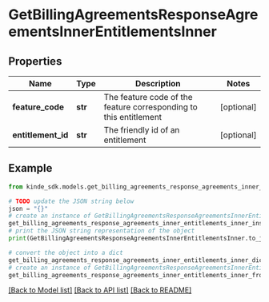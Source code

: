 # GetBillingAgreementsResponseAgreementsInnerEntitlementsInner


## Properties

Name | Type | Description | Notes
------------ | ------------- | ------------- | -------------
**feature_code** | **str** | The feature code of the feature corresponding to this entitlement | [optional] 
**entitlement_id** | **str** | The friendly id of an entitlement | [optional] 

## Example

```python
from kinde_sdk.models.get_billing_agreements_response_agreements_inner_entitlements_inner import GetBillingAgreementsResponseAgreementsInnerEntitlementsInner

# TODO update the JSON string below
json = "{}"
# create an instance of GetBillingAgreementsResponseAgreementsInnerEntitlementsInner from a JSON string
get_billing_agreements_response_agreements_inner_entitlements_inner_instance = GetBillingAgreementsResponseAgreementsInnerEntitlementsInner.from_json(json)
# print the JSON string representation of the object
print(GetBillingAgreementsResponseAgreementsInnerEntitlementsInner.to_json())

# convert the object into a dict
get_billing_agreements_response_agreements_inner_entitlements_inner_dict = get_billing_agreements_response_agreements_inner_entitlements_inner_instance.to_dict()
# create an instance of GetBillingAgreementsResponseAgreementsInnerEntitlementsInner from a dict
get_billing_agreements_response_agreements_inner_entitlements_inner_from_dict = GetBillingAgreementsResponseAgreementsInnerEntitlementsInner.from_dict(get_billing_agreements_response_agreements_inner_entitlements_inner_dict)
```
[[Back to Model list]](../README.md#documentation-for-models) [[Back to API list]](../README.md#documentation-for-api-endpoints) [[Back to README]](../README.md)


